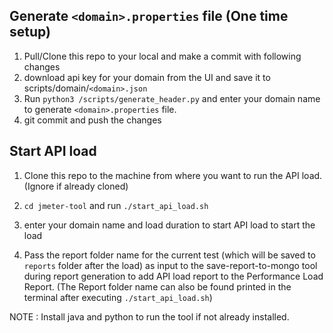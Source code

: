 ## Generate `<domain>.properties` file (One time setup)
1. Pull/Clone this repo to your local and make a commit with following changes
2. download api key for your domain from the UI and save it to scripts/domain/`<domain>.json`
3. Run ```python3 /scripts/generate_header.py``` and enter your domain name to generate `<domain>.properties` file.
4. git commit and push the changes

## Start API load
1. Clone this repo to the machine from where you want to run the API load. (Ignore if already cloned)
2. ```cd jmeter-tool``` and run ```./start_api_load.sh```
3. enter your domain name and load duration to start API load to start the load

4. Pass the report folder name for the current test (which will be saved to `reports` folder after the load) as input to the save-report-to-mongo tool during report generation to add API load report to the Performance Load Report. 
(The Report folder name can also be found printed in the terminal after executing ```./start_api_load.sh```)

NOTE : Install java and python to run the tool if not already installed.